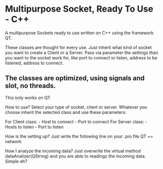 # Multipurpose Socket, Ready To Use - C++

A multipurpose Sockets ready to use written on C++ using the framework QT.

These classes are thought for every use. Just inherit what kind of socket you want to create a Client or a Server. Pass via parameter the settings than you want to the socket work for, like port to connect or listen, address to be listened, address to connect.

The classes are optimized, using signals and slot, no threads.
-------------------------------------------------------------------------------------
This only works on QT

How to use?
Select your type of socket, client or server. Whatever you choose inherit the selected class and use these parameters:

For Client class:
    - Host to connect
    - Port to connect
For Server class:
    - Hosts to listen
    - Port to listen


How is the setting up?
Just write the following line on your .pro file
QT       += network


How I analyze the incoming data?
Just overwrite the virtual method dataAnalizer(QString) and you are able to readingz the incoming data. Simple eh?
